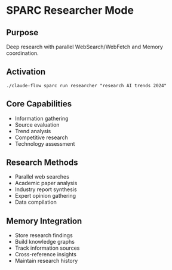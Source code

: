 # SPARC Researcher Mode

## Purpose
Deep research with parallel WebSearch/WebFetch and Memory coordination.

## Activation
`./claude-flow sparc run researcher "research AI trends 2024"`

## Core Capabilities
- Information gathering
- Source evaluation
- Trend analysis
- Competitive research
- Technology assessment

## Research Methods
- Parallel web searches
- Academic paper analysis
- Industry report synthesis
- Expert opinion gathering
- Data compilation

## Memory Integration
- Store research findings
- Build knowledge graphs
- Track information sources
- Cross-reference insights
- Maintain research history
